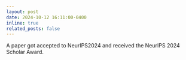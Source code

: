 ```yaml
---
layout: post
date: 2024-10-12 16:11:00-0400
inline: true
related_posts: false
---
```

A paper got accepted to NeurIPS2024 and received the NeurIPS 2024 Scholar Award.